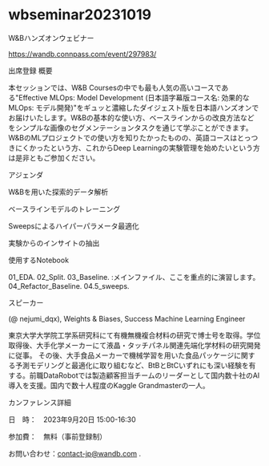# wbseminar20231019
W&Bハンズオンウェビナー

https://wandb.connpass.com/event/297983/



出席登録
概要

本セッションでは、W&B Coursesの中でも最も人気の高いコースである"Effective MLOps: Model Development (日本語字幕版コース名: 効果的なMLOps: モデル開発)"をギュッと濃縮したダイジェスト版を日本語ハンズオンでお届けいたします。W&Bの基本的な使い方、ベースラインからの改良方法などをシンプルな画像のセグメンテーションタスクを通じて学ぶことができます。W&BのMLプロジェクトでの使い方を知りたかったものの、英語コースはとっつきにくかったという方、これからDeep Learningの実験管理を始めたいという方は是非ともご参加ください。

アジェンダ

W&Bを用いた探索的データ解析

ベースラインモデルのトレーニング

Sweepsによるハイパーパラメータ最適化

実験からのインサイトの抽出

使用するNotebook

01_EDA.
02_Split.
03_Baseline. :メインファイル、ここを重点的に演習します。
04_Refactor_Baseline.
04.5_sweeps.

スピーカー

(@ nejumi_dqx), Weights & Biases, Success Machine Learning Engineer

東京大学大学院工学系研究科にて有機無機複合材料の研究で博士号を取得。学位取得後、大手化学メーカーにて液晶・タッチパネル関連先端化学材料の研究開発に従事。 その後、大手食品メーカーで機械学習を用いた食品パッケージに関する予測モデリングと最適化に取り組むなど、BtBとBtCいずれにも深い経験を有する。前職DataRobotでは製造顧客担当チームのリーダーとして国内数十社のAI導入を支援。国内で数十人程度のKaggle Grandmasterの一人。

カンファレンス詳細

日　時：　2023年9月20日 15:00-16:30

参加費：　無料（事前登録制）

お問い合わせ：contact-jp@wandb.com
.

